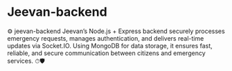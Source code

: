 # Jeevan-backend
⚙ jeevan-backend Jeevan’s Node.js + Express backend securely processes emergency requests, manages authentication, and delivers real-time updates via Socket.IO. Using MongoDB for data storage, it ensures fast, reliable, and secure communication between citizens and emergency services. ⏱🛡
